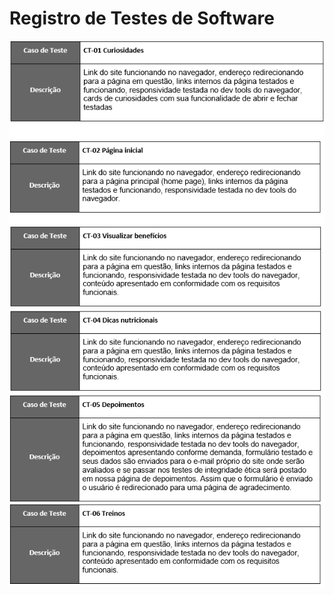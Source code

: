# Registro de Testes de Software

<img src="img/registroCuriosidades.png" alt="Registro de teste 1">

<img src="img/registroPageinicial.png" alt="Registro de teste 2">

<img src="img/registroBeneficios.png" alt="Registro de teste 3">

<img src="img/registroNutricao.png" alt="Registro de teste 4">

<img src="img/registroDepoimentos.png" alt="Registro de teste 5">

<img src="img/registroTreinos.png" alt="Registro de teste 6">
